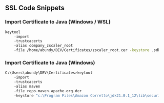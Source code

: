 ## SSL Code Snippets

### Import Certificate to Java (Windows / WSL)

```bash
keytool 
    -import 
    -trustcacerts 
    -alias company_zscaler_root 
    -file /home/abundy/DEV/Certificates/zscaler_root.cer -keystore .sdkman/candidates/java/21.0.4-amzn/lib/sec
```

### Import Certificate to Java (Windows)

```bash
C:\Users\abundy\DEV\Certificates>keytool 
    -import 
    -trustcacerts 
    -alias maven 
    -file repo.maven.apache.org.der 
    -keystore "c:\Program Files\Amazon Corretto\jdk21.0.1_12\lib\security\cacerts"
```